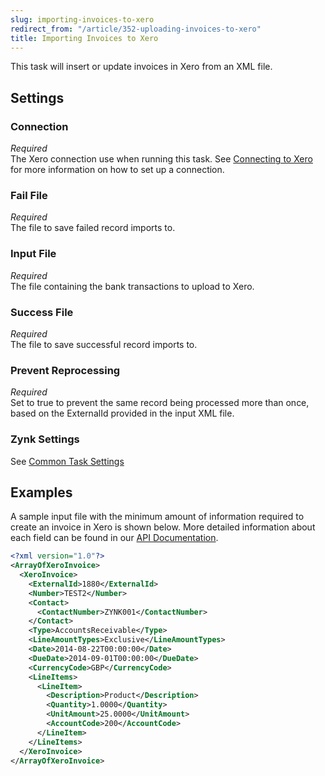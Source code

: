 ```yaml
---
slug: importing-invoices-to-xero
redirect_from: "/article/352-uploading-invoices-to-xero"
title: Importing Invoices to Xero
---
```


This task will insert or update invoices in Xero from an XML file.

## Settings

### Connection 
_Required_  
The Xero connection use when running this task. See [Connecting to Xero](connecting-to-xero-with-oauth-2) for more information on how to set up a connection.

### Fail File
_Required_  
The file to save failed record imports to.

### Input File
_Required_  
The file containing the bank transactions to upload to Xero.

### Success File
_Required_  
The file to save successful record imports to.

### Prevent Reprocessing
_Required_  
Set to true to prevent the same record being processed more than once, based on the ExternalId provided in the input XML file.

### Zynk Settings
See [Common Task Settings](common-task-settings)

## Examples

A sample input file with the minimum amount of information required to create an invoice in Xero is shown below. More detailed information about each field can be found in our [API Documentation](xero-invoice-xml).

```xml
<?xml version="1.0"?>
<ArrayOfXeroInvoice>
  <XeroInvoice>
    <ExternalId>1880</ExternalId>
    <Number>TEST2</Number>
    <Contact>
      <ContactNumber>ZYNK001</ContactNumber>
    </Contact>
    <Type>AccountsReceivable</Type>
    <LineAmountTypes>Exclusive</LineAmountTypes>
    <Date>2014-08-22T00:00:00</Date>
    <DueDate>2014-09-01T00:00:00</DueDate>
    <CurrencyCode>GBP</CurrencyCode>
    <LineItems>
      <LineItem>
        <Description>Product</Description>
        <Quantity>1.0000</Quantity>
        <UnitAmount>25.0000</UnitAmount>
        <AccountCode>200</AccountCode>
      </LineItem>
    </LineItems>
  </XeroInvoice>
</ArrayOfXeroInvoice>
```